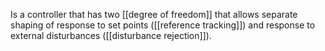 
Is a controller that has two [[degree of freedom]] that allows separate shaping of response to set points ([[reference tracking]]) and response to external disturbances ([[disturbance rejection]]).